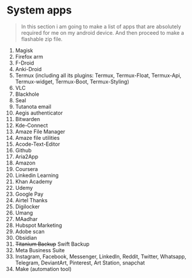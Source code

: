 # System apps

> In this section i am going to make a list of apps that are absolutely required for me on my android device. And then proceed to make a flashable zip file.

1. Magisk
2. Firefox arm
3. F-Droid
4. Anki-Droid
5. Termux (including all its plugins: Termux, Termux-Float, Termux-Api, Termux-widget, Termux-Boot, Termux-Styling)
6. VLC
7. Blackhole 
8. Seal
9. Tutanota email
10. Aegis authenticator 
11. Bitwarden
12. Kde-Connect
13. Amaze File Manager
14. Amaze file utilities
15. Acode-Text-Editor
16. Github
17. Aria2App
18. Amazon
19. Coursera
20. Linkedin Learning
21. Khan Academy
22. Udemy
23. Google Pay
24. Airtel Thanks
25. Digilocker
26. Umang
27. MAadhar
28. Hubspot Marketing
29. Adobe scan
30. Obsidian
31. ~~Titanium Backup~~  Swift Backup
32. Meta Business Suite
33. Instagram, Facebook, Messenger, LinkedIn, Reddit, Twitter, Whatsapp, Telegram, DeviantArt, Pinterest, Art Station, snapchat
34. Make (automation tool)
